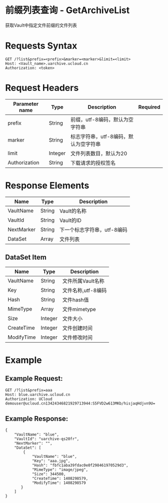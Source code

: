 # 前缀列表查询 - GetArchiveList 

获取Vault中指定文件前缀的文件列表

# Requests Syntax

```
GET /?list&prefix=<prefix>&marker=<marker>&limit=<limit>
Host: <Vault_name>.uarchive.ucloud.cn
Authorization: <token> 
```

# Request Headers

|Parameter name|Type  |Description                          |Required|
|---|---|---|---|
|prefix    |String|前缀，utf-8编码，默认为空字符串                 |     |
|marker    |String|标志字符串，utf-8编码，默认为空字符串                 |     |
|limit    |Integer|文件列表数目，默认为20                 |     |
|Authorization    |String|下载请求的授权签名                 |     |

# Response Elements

|Name      |Type   |Description            |
|---|---|---|
|VaultName   |String |Vault的名称         |
|VaultId   |String |Vault的ID           |
|NextMarker   |String |下一个标志字符串，utf-8编码         |
|DataSet  |Array |文件列表           |

## DataSet Item

|Name      |Type   |Description            |
|---|---|---|
|VaultName   |String |文件所属Vault名称        |
|Key   |String |文件名称,utf-8编码           |
|Hash   |String |文件hash值         |
|MimeType   |Array |文件mimetype           |
|Size   |Integer |文件大小         |
|CreateTime   |Integer |文件创建时间           |
|ModifyTime  |Integer |文件修改时间           |

# Example

## Example Request:
```
GET /?list&prefix=aaa
Host: blue.uarchive.ucloud.cn
Authorization: UCloud demouser@ucloud.cn13424346821929713944:S5FVD2w613MKb/hisjaqHdjvn9U=
```

## Example Response:
```
{
    "VaultName": "blue",
    "VaultId": "uarchive-qs20fr",
    "NextMarker": "",
    "DataSet": [
        {
            "VaultName": "blue",
            "Key": "aaa.jpg",
            "Hash": "fbfc1aba39fdac0e0f298461970529d3",
            "MimeType": "image/jpeg",
            "Size": 344500,
            "CreateTime": 1408298579,
            "ModifyTime": 1408298579
       }
    ]
}
```
